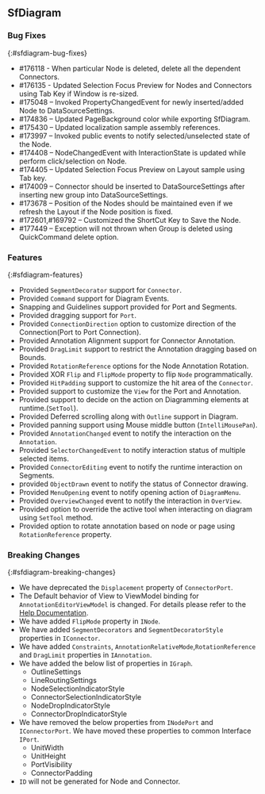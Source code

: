 ## SfDiagram

### Bug Fixes
{:#sfdiagram-bug-fixes}

*  \#176118 - When particular Node is deleted, delete all the dependent Connectors.
*  \#176135 - Updated Selection Focus Preview for Nodes and Connectors using Tab Key if Window is re-sized.
*  \#175048 – Invoked PropertyChangedEvent for newly inserted/added Node to DataSourceSettings.
*  \#174836 – Updated PageBackground color while exporting SfDiagram.
*  \#175430 – Updated localization sample assembly references.
*  \#173997 – Invoked public events to notify selected/unselected state of the Node.
*  \#174408 – NodeChangedEvent with InteractionState is updated while perform click/selection on Node.
*  \#174405 – Updated Selection Focus Preview on Layout sample using Tab key.
*  \#174009 – Connector should be inserted to DataSourceSettings after inserting new group into DataSourceSettings.
*  \#173678 – Position of the Nodes should be maintained even if we refresh the Layout if the Node position is fixed.
*  \#172601,\#169792 – Customized the ShortCut Key to Save the Node.
*  \#177449 – Exception will not thrown when Group is deleted using QuickCommand delete option.

### Features
{:#sfdiagram-features}

* Provided `SegmentDecorator` support for `Connector`.
* Provided `Command` support for Diagram Events.
* Snapping and Guidelines support provided for Port and Segments.
* Provided dragging support for `Port`.
* Provided  `ConnectionDirection` option to customize direction of the Connection(Port to Port Connection).
* Provided Annotation Alignment support for Connector Annotation.
* Provided `DragLimit` support to restrict the Annotation dragging based on Bounds.
* Provided `RotationReference` options for the Node Annotation Rotation.
* Provided XOR `Flip` and `FlipMode` property to flip `Node` programmatically.
* Provided `HitPadding` support to customize the hit area of the `Connector`.
* Provided support to customize the `View` for the Port and Annotation.
* Provided  support to decide on the action on Diagramming elements at runtime.(`SetTool`).
* Provided  Deferred scrolling along with `Outline` support in Diagram.
* Provided  panning support using Mouse middle button (`IntelliMousePan`).
* Provided `AnnotationChanged` event to notify the interaction on the `Annotation`.
* Provided `SelectorChangedEvent` to notify interaction status of multiple selected items.
* Provided `ConnectorEditing` event to notify the runtime interaction on Segments.
* provided `ObjectDrawn` event to notify the status of Connector drawing.
* Provided `MenuOpening` event to notify opening action of `DiagramMenu`.
* Provided `OverviewChanged` event to notify the interaction in `OverView`.
* Provided option to override the active tool when interacting on diagram using `SetTool` method.
* Provided option to rotate annotation based on node or page using `RotationReference` property.

### Breaking Changes
{:#sfdiagram-breaking-changes}
* We have deprecated the `Displacement` property of `ConnectorPort`. 
* The Default behavior of View to ViewModel binding for `AnnotationEditorViewModel` is changed. For details please refer to the [Help Documentation](https://help.syncfusion.com/wpf/sfdiagram/data-binding).
* We have added `FlipMode` property in `INode`.
* We have added `SegmentDecorators` and `SegmentDecoratorStyle` properties in `IConnector`.
* We have added `Constraints`, `AnnotationRelativeMode`,`RotationReference` and `DragLimit` properties in `IAnnotation`.
* We have added the below list of properties in `IGraph`.
	* OutlineSettings
	* LineRoutingSettings
	* NodeSelectionIndicatorStyle
	* ConnectorSelectionIndicatorStyle
	* NodeDropIndicatorStyle
	* ConnectorDropIndicatorStyle
* We have removed the below properties from `INodePort` and `IConnectorPort`. We have moved these properties to common Interface `IPort`.
	* UnitWidth
	* UnitHeight
	* PortVisibility 
	* ConnectorPadding
* `ID` will not be generated for Node and Connector.
	


